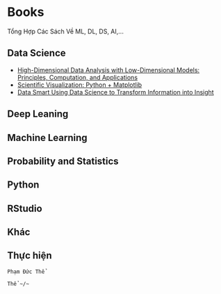 # Books

Tổng Hợp Các Sách Về ML, DL, DS, AI,...

## Data Science
- [High-Dimensional Data Analysis with Low-Dimensional Models: Principles, Computation, and Applications](https://drive.google.com/file/d/1tKxSTdaiFZw9ekefeLPgDAw7inKl-tY9/view?usp=sharing)
- [Scientific Visualization: Python + Matplotlib](https://drive.google.com/file/d/166p6fW3Z9r0UGHKMyepzrLyNPhqVgkGh/view?usp=sharing)
- [Data Smart Using Data Science to Transform Information into Insight](https://drive.google.com/file/d/1PrqiwAFI7iJ0uGQGSlYFkKihhaZqOHeq/view?usp=sharing)



## Deep Leaning




## Machine Learning




## Probability and Statistics 





## Python




## RStudio





## Khác






## Thực hiện

```
Phạm Đức Thể

Thể ~/~
```
